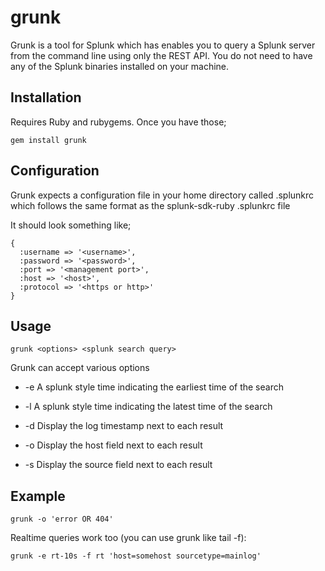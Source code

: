 grunk
=====

Grunk is a tool for Splunk which has enables you to query a Splunk server from the command line using only the REST API. You do not need to have any of the Splunk binaries installed on your machine.

Installation
------------

Requires Ruby and rubygems. Once you have those;

    gem install grunk

Configuration
-------------

Grunk expects a configuration file in your home directory called .splunkrc which follows the same format as the splunk-sdk-ruby .splunkrc file

It should look something like;

    {
      :username => '<username>', 
      :password => '<password>',
      :port => '<management port>',
      :host => '<host>',
      :protocol => '<https or http>'
    }


Usage
-----

    grunk <options> <splunk search query>

Grunk can accept various options

 - -e <splunk time> 
   A splunk style time indicating the earliest time of the search

 - -l <splunk time>
   A splunk style time indicating the latest time of the search

 - -d 
   Display the log timestamp next to each result

 - -o 
   Display the host field next to each result

 - -s
   Display the source field next to each result

Example
-------

    grunk -o 'error OR 404'

Realtime queries work too (you can use grunk like tail -f):

    grunk -e rt-10s -f rt 'host=somehost sourcetype=mainlog'
